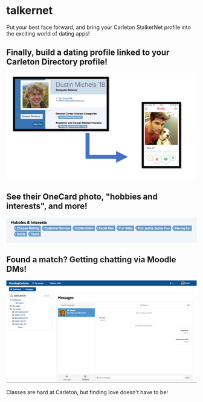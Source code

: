 # talkernet
Put your best face forward, and bring your Carleton StalkerNet profile into the exciting world of dating apps!

## Finally, build a dating profile linked to your Carleton Directory profile!

![demo](images/demo.png)

## See their OneCard photo, "hobbies and interests", and more!

![hobbies](images/hobbies.png)

## Found a match? Getting chatting via Moodle DMs!

![moodle](images/moodle.png)


Classes are hard at Carleton, but finding love doesn't have to be!